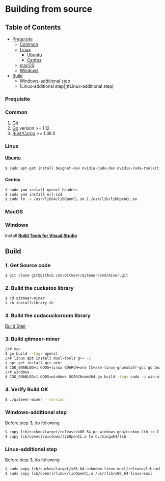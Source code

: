 # Building from source

## Table of Contents

* [Prequisite](#prequisite)
    * [Common](#common)
    * [Linux](#linux)
        * [Ubuntu](#ubuntu)
        * [Centos](#centos)
    * [macOS](#macos)
    * [Windows](#windows)
* [Build](#build)
    * [Windows-additional step](#windows-additional-step)
    * [Linux-additional step](#Linux-additional step)
    
### Prequisite

### Common

1. [Git](https://git-scm.com/downloads) 
2. [Go](https://golang.org/dl/) version >= 1.12
3. [Rust/Cargo](https://www.rust-lang.org/tools/install) >= 1.38.0

### Linux


#### Ubuntu

```bash
$ sudo apt-get install beignet-dev nvidia-cuda-dev nvidia-cuda-toolkit
```
        
#### Centos 

```bash
$ sudo yum install opencl-headers
$ sudo yum install ocl-icd
$ sudo ln -s /usr/lib64/libOpenCL.so.1 /usr/lib/libOpenCL.so
```  
### MacOS

### Windows

Install [**Build Tools for Visual Studio**](https://visualstudio.microsoft.com/thank-you-downloading-visual-studio/?sku=BuildTools&rel=16)
    
## Build 

### 1. Get Source code

```bash
$ git clone git@github.com:Qitmeer/qitmeer/cmd/miner.git
```

### 2. Build the cuckatoo library 

```bash
$ cd qitmeer-miner 
$ sh installLibrary.sh
```

### 3. Build the cudacuckaroom library 

[Build Step](lib/cuda/cuckaroom/README.md)

### 3. Build qitmeer-miner  

```bash
//# mac
$ go build --tags opencl
//# linux apt install musl-tools g++ -y
$ apt-get install gcc-arm*
$ CGO_ENABLED=1 GOOS=linux GOARCH=arm CC=arm-linux-gnueabihf-gcc go build -a --tags asic
//# windows 
$ CGO_ENABLED=1 GOOS=windows GOARCH=amd64 go build -tags cuda -o win-miner.exe main.go
```

### 4. Verify Build OK

```bash
$ ./qitmeer-miner --version
```

### Windows-additional step

Before step 3, do following 
```bash
$ copy lib/cuckoo/target/release/x86_64-pc-windows-gnu/cuckoo.lib to C:/mingw64/lib
$ copy lib/opencl/windows/libOpenCL.a to C:/mingw64/lib
```
### Linux-additional step

Before step 3, do following 
```bash
$ sudo copy lib/cuckoo/target/x86_64-unknown-linux-musl/release/libcuckoo.a /usr/lib/x86_64-linux-musl
$ sudo copy lib/opencl/linux/libOpenCL.a /usr/lib/x86_64-linux-musl
```

